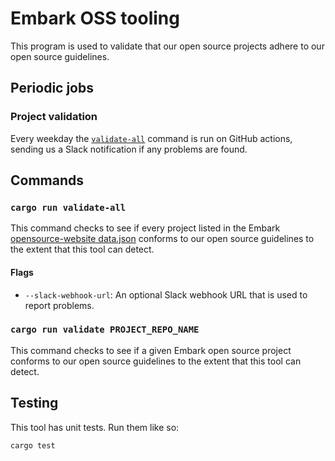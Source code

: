 # Embark OSS tooling

This program is used to validate that our open source projects adhere to our open source guidelines.

## Periodic jobs

### Project validation

Every weekday the [`validate-all`](#cargo-run-validate-all) command is run on GitHub actions, sending us a Slack notification if any problems are found.

## Commands

### `cargo run validate-all`

This command checks to see if every project listed in the Embark [opensource-website data.json][data.json] conforms to our open source guidelines to the extent that this tool can detect.

[data.json]: https://github.com/EmbarkStudios/opensource-website/blob/main/data.json

#### Flags

- `--slack-webhook-url`: An optional Slack webhook URL that is used to report problems.

### `cargo run validate PROJECT_REPO_NAME`

This command checks to see if a given Embark open source project conforms to our open source guidelines to the extent that this tool can detect.

## Testing

This tool has unit tests. Run them like so:

```shell
cargo test
```

